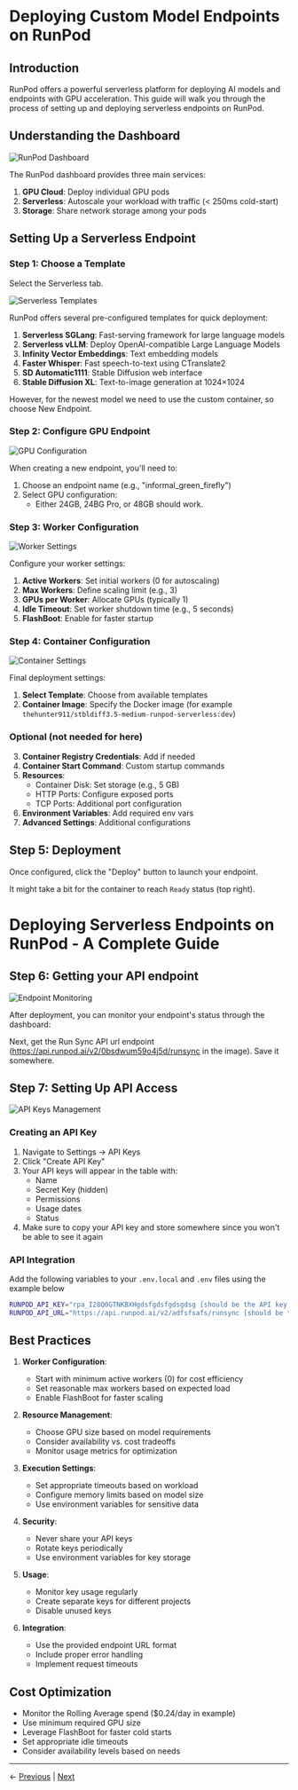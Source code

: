 # Deploying Custom Model Endpoints on RunPod

## Introduction

RunPod offers a powerful serverless platform for deploying AI models and endpoints with GPU acceleration. This guide will walk you through the process of setting up and deploying serverless endpoints on RunPod.

## Understanding the Dashboard

![RunPod Dashboard](./assets/image1.png)

The RunPod dashboard provides three main services:
1. **GPU Cloud**: Deploy individual GPU pods
2. **Serverless**: Autoscale your workload with traffic (< 250ms cold-start)
3. **Storage**: Share network storage among your pods

## Setting Up a Serverless Endpoint

### Step 1: Choose a Template

Select the Serverless tab.

![Serverless Templates](./assets/image2.png)

RunPod offers several pre-configured templates for quick deployment:

1. **Serverless SGLang**: Fast-serving framework for large language models
2. **Serverless vLLM**: Deploy OpenAI-compatible Large Language Models
3. **Infinity Vector Embeddings**: Text embedding models
4. **Faster Whisper**: Fast speech-to-text using CTranslate2
5. **SD Automatic1111**: Stable Diffusion web interface
6. **Stable Diffusion XL**: Text-to-image generation at 1024×1024

However, for the newest model we need to use the custom container, so choose New Endpoint.

### Step 2: Configure GPU Endpoint

![GPU Configuration](./assets/image3.png)

When creating a new endpoint, you'll need to:

1. Choose an endpoint name (e.g., "informal_green_firefly")
2. Select GPU configuration:
   - Either 24GB, 24BG Pro, or 48GB should work.

### Step 3: Worker Configuration

![Worker Settings](./assets/image4.png)

Configure your worker settings:

1. **Active Workers**: Set initial workers (0 for autoscaling)
2. **Max Workers**: Define scaling limit (e.g., 3)
3. **GPUs per Worker**: Allocate GPUs (typically 1)
4. **Idle Timeout**: Set worker shutdown time (e.g., 5 seconds)
5. **FlashBoot**: Enable for faster startup

### Step 4: Container Configuration

![Container Settings](./assets/image5.png)

Final deployment settings:

1. **Select Template**: Choose from available templates
2. **Container Image**: Specify the Docker image (for example `thehunter911/stbldiff3.5-medium-runpod-serverless:dev`)

### Optional (not needed for here)

3. **Container Registry Credentials**: Add if needed 
4. **Container Start Command**: Custom startup commands
5. **Resources**:
   - Container Disk: Set storage (e.g., 5 GB)
   - HTTP Ports: Configure exposed ports
   - TCP Ports: Additional port configuration
6. **Environment Variables**: Add required env vars
7. **Advanced Settings**: Additional configurations

## Step 5: Deployment

Once configured, click the "Deploy" button to launch your endpoint. 

It might take a bit for the container to reach `Ready` status (top right).

# Deploying Serverless Endpoints on RunPod - A Complete Guide

## Step 6: Getting your API endpoint

![Endpoint Monitoring](./assets/image6.png)

After deployment, you can monitor your endpoint's status through the dashboard:

Next, get the Run Sync API url endpoint (https://api.runpod.ai/v2/0bsdwum59o4j5d/runsync in the image). Save it somewhere.


## Step 7: Setting Up API Access

![API Keys Management](./assets/image7.png)

### Creating an API Key
1. Navigate to Settings → API Keys
2. Click "Create API Key"
3. Your API keys will appear in the table with:
   - Name
   - Secret Key (hidden)
   - Permissions
   - Usage dates
   - Status
4. Make sure to copy your API key and store somewhere since you won't be able to see it again



### API Integration

Add the following variables to your `.env.local` and `.env` files using the example below

```bash
RUNPOD_API_KEY="rpa_I28Q0GTNKBXHgdsfgdsfgdsgdsg [should be the API key you created above]"
RUNPOD_API_URL="https://api.runpod.ai/v2/adfsfsafs/runsync [should be the endpoint you found above]"
```


## Best Practices

1. **Worker Configuration**:
   - Start with minimum active workers (0) for cost efficiency
   - Set reasonable max workers based on expected load
   - Enable FlashBoot for faster scaling

2. **Resource Management**:
   - Choose GPU size based on model requirements
   - Consider availability vs. cost tradeoffs
   - Monitor usage metrics for optimization

3. **Execution Settings**:
   - Set appropriate timeouts based on workload
   - Configure memory limits based on model size
   - Use environment variables for sensitive data

4. **Security**:
   - Never share your API keys
   - Rotate keys periodically
   - Use environment variables for key storage

5. **Usage**:
   - Monitor key usage regularly
   - Create separate keys for different projects
   - Disable unused keys

6. **Integration**:
   - Use the provided endpoint URL format
   - Include proper error handling
   - Implement request timeouts

## Cost Optimization

- Monitor the Rolling Average spend ($0.24/day in example)
- Use minimum required GPU size
- Leverage FlashBoot for faster cold starts
- Set appropriate idle timeouts
- Consider availability levels based on needs

---
← [Previous](./setup.md) | [Next](./backend.md)